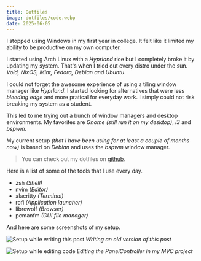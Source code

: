 ```yaml
---
title: Dotfiles
image: dotfiles/code.webp
date: 2025-06-05
---
```


I stopped using Windows in my first year in college. It felt like it limited my ability to be productive on my own computer.

I started using Arch Linux with a *Hyprland* rice but I completely broke it by updating my system. That's when I tried out every distro under the sun. *Void, NixOS, Mint, Fedora, Debian and Ubuntu*.

I could not forget the awesome experience of using a tiling window manager like *Hyprland*. I started looking for alternatives that were less *bleeding edge* and more pratical for everyday work. I simply could not risk breaking my system as a student.

This led to me trying out a bunch of window managers and desktop environments. My favorites are *Gnome (still run it on my desktop)*, *i3* and *bspwm*.

My current setup *(that I have been using for at least a couple of months now)* is based on *Debian* and uses the *bspwm* window manager.

> You can check out my dotfiles on [github](https://github.com/niceduckdev/dotfiles).

Here is a list of some of the tools that I use every day.
- zsh *(Shell)*
- nvim *(Editor)*
- alacritty *(Terminal)*
- rofi *(Application launcher)*
- librewolf *(Browser)*
- pcmanfm *(GUI file manager)*

And here are some screenshots of my setup.

![Setup while writing this post](/images/posts/dotfiles/post.webp)
*Writing an old version of this post*

![Setup while editing code](/images/posts/dotfiles/code.webp)
*Editing the PanelController in my MVC project*
